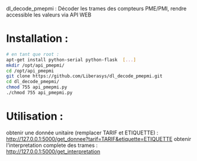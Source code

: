 dl_decode_pmepmi : Décoder les trames des compteurs PME/PMI, rendre accessible les valeurs via API WEB

# Installation :
```bash
# en tant que root :
apt-get install python-serial python-flask  [...]
mkdir /opt/api_pmepmi/
cd /opt/api_pmepmi
git clone https://github.com/Liberasys/dl_decode_pmepmi.git
cd dl_decode_pmepmi/
chmod 755 api_pmepmi.py
./chmod 755 api_pmepmi.py
```
# Utilisation :
obtenir une donnée unitaire (remplacer TARIF et ETIQUETTE) : http://127.0.0.1:5000/get_donnee?tarif=TARIF&etiquette=ETIQUETTE
obtenir l'interpretation complete des trames : http://127.0.0.1:5000/get_interpretation
